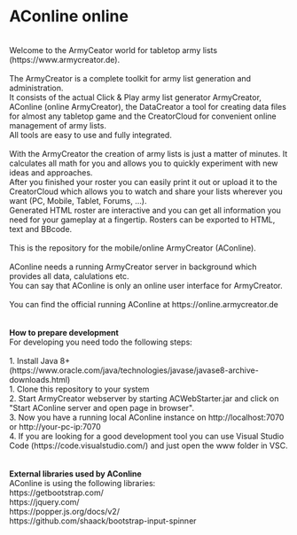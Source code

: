 # AConline online
<br>
Welcome to the ArmyCeator world for tabletop army lists (https://www.armycreator.de).<br>
<br>
The ArmyCreator is a complete toolkit for army list generation and administration. 
<br>
It consists of the actual Click & Play army list generator ArmyCreator, AConline (online ArmyCreator), the DataCreator a tool for creating data files for almost any tabletop game and the CreatorCloud for convenient online management of army lists. <br>
All tools are easy to use and fully integrated. <br>
<br>
With the ArmyCreator the creation of army lists is just a matter of minutes. It calculates all math for you and allows you to quickly experiment with new ideas and approaches. <br>
After you finished your roster you can easily print it out or upload it to the CreatorCloud which allows you to watch and share your lists wherever you want (PC, Mobile, Tablet, Forums, …). <br>
Generated HTML roster are interactive and you can get all information you need for your gameplay at a fingertip. Rosters can be exported to HTML, text and BBcode.<br>
<br>
This is the repository for the mobile/online ArmyCreator (AConline).<br>
<br>
AConline needs a running ArmyCreator server in background which provides all data, calulations etc.<br>
You can say that AConline is only an online user interface for ArmyCreator.<br>
<br>
You can find the official running AConline at https://online.armycreator.de<br>
<br>
<br>
<b>How to prepare development</b><br>
For developing you need todo the following steps:<br>
<br>
1. Install Java 8+ (https://www.oracle.com/java/technologies/javase/javase8-archive-downloads.html)<br>
1. Clone this repository to your system<br>
2. Start ArmyCreator webserver by starting ACWebStarter.jar and click on "Start AConline server and open page in browser".<br>
3. Now you have a running local AConline instance on http://localhost:7070 or http://your-pc-ip:7070<br>
4. If you are looking for a good development tool you can use Visual Studio Code (https://code.visualstudio.com/) and just open the www folder in VSC.<br>
<br>
<br>
<b>External libraries used by AConline</b><br>
AConline is using the following libraries:<br>
https://getbootstrap.com/<br>
https://jquery.com/<br>
https://popper.js.org/docs/v2/<br>
https://github.com/shaack/bootstrap-input-spinner<br>
